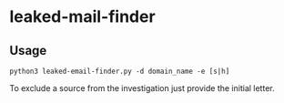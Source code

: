 # leaked-mail-finder

## Usage
``python3 leaked-email-finder.py -d domain_name -e [s|h]``

To exclude a source from the investigation just provide the initial letter.
